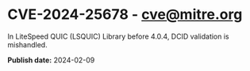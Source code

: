 # CVE-2024-25678 - cve@mitre.org

In LiteSpeed QUIC (LSQUIC) Library before 4.0.4, DCID validation is mishandled.

**Publish date:** 2024-02-09
